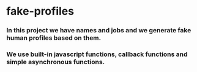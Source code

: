 # fake-profiles

### In this project we have names and jobs and we generate fake human profiles based on them.

### We use built-in javascript functions, callback functions and simple asynchronous functions.